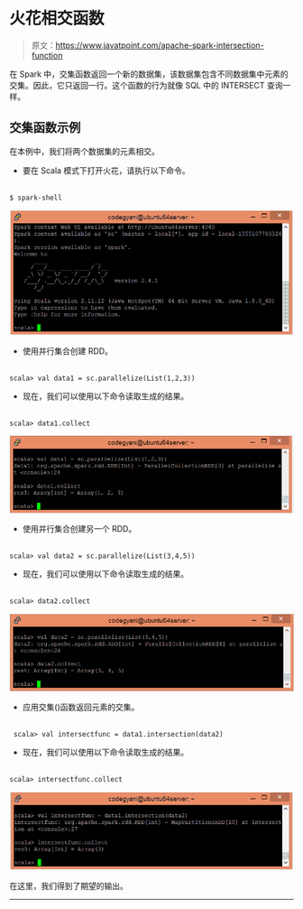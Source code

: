 # 火花相交函数

> 原文：<https://www.javatpoint.com/apache-spark-intersection-function>

在 Spark 中，交集函数返回一个新的数据集，该数据集包含不同数据集中元素的交集。因此，它只返回一行。这个函数的行为就像 SQL 中的 INTERSECT 查询一样。

## 交集函数示例

在本例中，我们将两个数据集的元素相交。

*   要在 Scala 模式下打开火花，请执行以下命令。

```

$ spark-shell

```

![Spark Intersection Function](img/453929c702da3be81b95e79f56e1c249.png)

*   使用并行集合创建 RDD。

```

scala> val data1 = sc.parallelize(List(1,2,3))

```

*   现在，我们可以使用以下命令读取生成的结果。

```

scala> data1.collect

```

![Spark Intersection Function](img/4d04655bed18d8e8e76443353533f982.png)

*   使用并行集合创建另一个 RDD。

```

scala> val data2 = sc.parallelize(List(3,4,5))

```

*   现在，我们可以使用以下命令读取生成的结果。

```

scala> data2.collect

```

![Spark Intersection Function](img/351afdb9d7a2c44dbd5bbb7e086a30e4.png)

*   应用交集()函数返回元素的交集。

```

 scala> val intersectfunc = data1.intersection(data2)

```

*   现在，我们可以使用以下命令读取生成的结果。

```

scala> intersectfunc.collect

```

![Spark Intersection Function](img/cb61f1e359ffaf5dc905992aaa0b44f4.png)

在这里，我们得到了期望的输出。

* * *